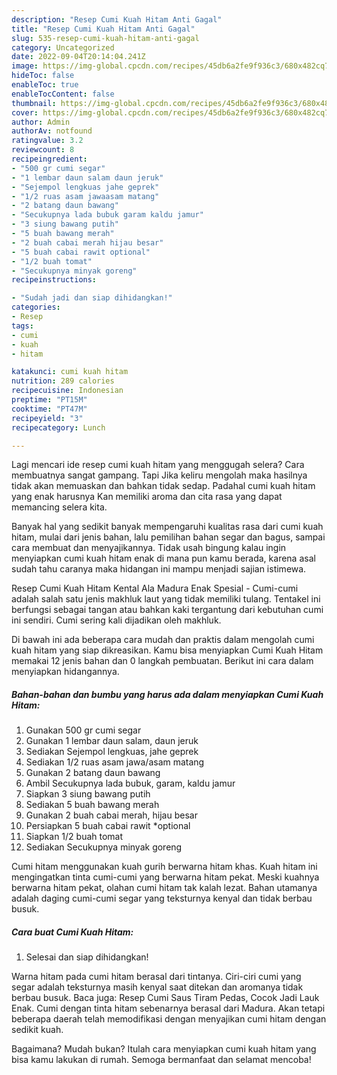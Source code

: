 ```yaml
---
description: "Resep Cumi Kuah Hitam Anti Gagal"
title: "Resep Cumi Kuah Hitam Anti Gagal"
slug: 535-resep-cumi-kuah-hitam-anti-gagal
category: Uncategorized
date: 2022-09-04T20:14:04.241Z
image: https://img-global.cpcdn.com/recipes/45db6a2fe9f936c3/680x482cq70/cumi-kuah-hitam-foto-resep-utama.jpg
hideToc: false
enableToc: true
enableTocContent: false
thumbnail: https://img-global.cpcdn.com/recipes/45db6a2fe9f936c3/680x482cq70/cumi-kuah-hitam-foto-resep-utama.jpg
cover: https://img-global.cpcdn.com/recipes/45db6a2fe9f936c3/680x482cq70/cumi-kuah-hitam-foto-resep-utama.jpg
author: Admin
authorAv: notfound
ratingvalue: 3.2
reviewcount: 8
recipeingredient:
- "500 gr cumi segar"
- "1 lembar daun salam daun jeruk"
- "Sejempol lengkuas jahe geprek"
- "1/2 ruas asam jawaasam matang"
- "2 batang daun bawang"
- "Secukupnya lada bubuk garam kaldu jamur"
- "3 siung bawang putih"
- "5 buah bawang merah"
- "2 buah cabai merah hijau besar"
- "5 buah cabai rawit optional"
- "1/2 buah tomat"
- "Secukupnya minyak goreng"
recipeinstructions:

- "Sudah jadi dan siap dihidangkan!"
categories:
- Resep
tags:
- cumi
- kuah
- hitam

katakunci: cumi kuah hitam 
nutrition: 289 calories
recipecuisine: Indonesian
preptime: "PT15M"
cooktime: "PT47M"
recipeyield: "3"
recipecategory: Lunch

---
```



Lagi mencari ide resep cumi kuah hitam yang menggugah selera? Cara membuatnya sangat gampang. Tapi Jika keliru mengolah maka hasilnya tidak akan memuaskan dan bahkan tidak sedap. Padahal cumi kuah hitam yang enak harusnya Kan memiliki aroma dan cita rasa yang dapat memancing selera kita.


Banyak hal yang sedikit banyak mempengaruhi kualitas rasa dari cumi kuah hitam, mulai dari jenis bahan, lalu pemilihan bahan segar dan bagus, sampai cara membuat dan menyajikannya. Tidak usah bingung kalau ingin menyiapkan cumi kuah hitam enak di mana pun kamu berada, karena asal sudah tahu caranya maka hidangan ini mampu menjadi sajian istimewa.

Resep Cumi Kuah Hitam Kental Ala Madura Enak Spesial - Cumi-cumi adalah salah satu jenis makhluk laut yang tidak memiliki tulang. Tentakel ini berfungsi sebagai tangan atau bahkan kaki tergantung dari kebutuhan cumi ini sendiri. Cumi sering kali dijadikan oleh makhluk.


Di bawah ini ada beberapa cara mudah dan praktis dalam mengolah cumi kuah hitam yang siap dikreasikan. Kamu bisa menyiapkan Cumi Kuah Hitam memakai 12 jenis bahan dan 0 langkah pembuatan. Berikut ini cara dalam menyiapkan hidangannya.

<!--inarticleads1-->

##### Bahan-bahan dan bumbu yang harus ada dalam menyiapkan Cumi Kuah Hitam:

1. Gunakan 500 gr cumi segar
1. Gunakan 1 lembar daun salam, daun jeruk
1. Sediakan Sejempol lengkuas, jahe geprek
1. Sediakan 1/2 ruas asam jawa/asam matang
1. Gunakan 2 batang daun bawang
1. Ambil Secukupnya lada bubuk, garam, kaldu jamur
1. Siapkan 3 siung bawang putih
1. Sediakan 5 buah bawang merah
1. Gunakan 2 buah cabai merah, hijau besar
1. Persiapkan 5 buah cabai rawit *optional
1. Siapkan 1/2 buah tomat
1. Sediakan Secukupnya minyak goreng


Cumi hitam menggunakan kuah gurih berwarna hitam khas. Kuah hitam ini mengingatkan tinta cumi-cumi yang berwarna hitam pekat. Meski kuahnya berwarna hitam pekat, olahan cumi hitam tak kalah lezat. Bahan utamanya adalah daging cumi-cumi segar yang teksturnya kenyal dan tidak berbau busuk. 

<!--inarticleads2-->

##### Cara buat Cumi Kuah Hitam:


1. Selesai dan siap dihidangkan!

Warna hitam pada cumi hitam berasal dari tintanya. Ciri-ciri cumi yang segar adalah teksturnya masih kenyal saat ditekan dan aromanya tidak berbau busuk. Baca juga: Resep Cumi Saus Tiram Pedas, Cocok Jadi Lauk Enak. Cumi dengan tinta hitam sebenarnya berasal dari Madura. Akan tetapi beberapa daerah telah memodifikasi dengan menyajikan cumi hitam dengan sedikit kuah. 

Bagaimana? Mudah bukan? Itulah cara menyiapkan cumi kuah hitam yang bisa kamu lakukan di rumah. Semoga bermanfaat dan selamat mencoba!

